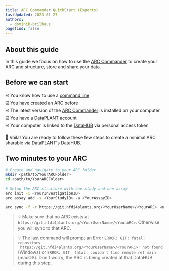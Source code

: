 ```yaml
---
title: ARC Commander QuickStart (Experts)
lastUpdated: 2023-01-27
authors:
  - dominik-brilhaus
pagefind: false 
---
```


## About this guide

In this guide we focus on how to use the [ARC Commander](./../implementation/ArcCommander.html) to create your ARC and structure, store and share your data.

## Before we can start

☑️ You know how to use a <a href="./tutorial_TheCommandLine.html" target="_blank">command line</a>  
☑️ You have created an ARC before  
☑️ The latest version of the [ARC Commander](https://github.com/nfdi4plants/arcCommander/releases) is installed on your computer  
☑️ You have a [DataPLANT](https://register.nfdi4plants.org) account  
☑️ Your computer is linked to the [DataHUB](https://git.nfdi4plants.org) via personal access token

:rocket: Voila! You are ready to follow these few steps to create a minimal ARC sharable via DataPLANT's DataHUB.

## Two minutes to your ARC

```bash
# Create and navigate to your ARC folder
mkdir <path/to/YourARCFolder>
cd <path/to/YourARCFolder>

# Setup the ARC structure with one study and one assay
arc init -i <YourInvestigationID>
arc assay add -s <YourStudyID> -a <YourAssayID>

arc sync -f -r https://git.nfdi4plants.org/<YourUserName>/<YourARC> -m "initialize ARC structure"
```

> 💡 Make sure that no ARC exists at `https://git.nfdi4plants.org/<YourUserName>/<YourARC>`. Otherwise you will sync to that ARC.

> 💡 The last command will prompt an Error `ERROR: GIT: fatal: repository 'https://git.nfdi4plants.org/<YourUserName>/<YourARC>' not found` (Windows) or `ERROR: GIT: fatal: couldn't find remote ref main` (macOS). Don't worry, the ARC is being created at that DataHUB during this step.


